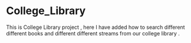 # College_Library
This is College Library project , here I have added how  to search different different  books and different different streams  from our college library .

